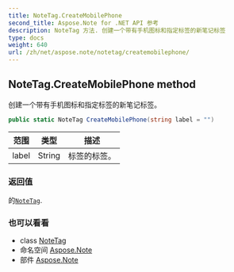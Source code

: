 ```yaml
---
title: NoteTag.CreateMobilePhone
second_title: Aspose.Note for .NET API 参考
description: NoteTag 方法. 创建一个带有手机图标和指定标签的新笔记标签
type: docs
weight: 640
url: /zh/net/aspose.note/notetag/createmobilephone/
---
```

## NoteTag.CreateMobilePhone method

创建一个带有手机图标和指定标签的新笔记标签。

```csharp
public static NoteTag CreateMobilePhone(string label = "")
```

| 范围 | 类型 | 描述 |
| --- | --- | --- |
| label | String | 标签的标签。 |

### 返回值

的[`NoteTag`](../).

### 也可以看看

* class [NoteTag](../)
* 命名空间 [Aspose.Note](../../notetag/)
* 部件 [Aspose.Note](../../../)


